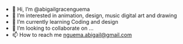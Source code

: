 - 👋 Hi, I’m @abigailgracenguema
- 👀 I’m interested in animation, design, music digital art and drawing 
- 🌱 I’m currently learning Coding and design
- 💞️ I’m looking to collaborate on ...
- 📫 How to reach me nguema.abigail@gmail.com 

<!---
abigailgracenguema/abigailgracenguema is a ✨ special ✨ repository because its `README.md` (this file) appears on your GitHub profile.
You can click the Preview link to take a look at your changes.
--->
